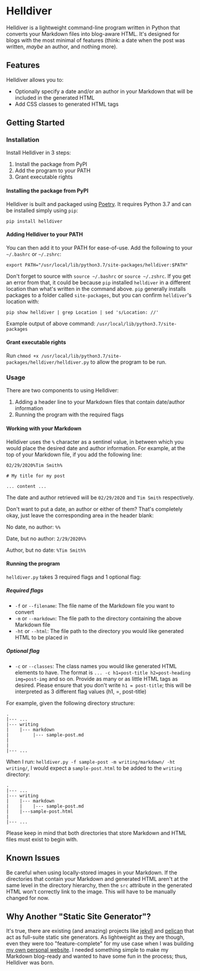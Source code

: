 # Helldiver

Helldiver is a lightweight command-line program written in Python that converts your Markdown files into blog-aware HTML. It's designed for blogs with the most minimal of features (think: a date when the post was written, *maybe* an author, and nothing more).

## Features

Helldiver allows you to:

- Optionally specify a date and/or an author in your Markdown that will be included in the generated HTML
- Add CSS classes to generated HTML tags

## Getting Started

### Installation

Install Helldiver in 3 steps:

1. Install the package from PyPI
2. Add the program to your PATH
3. Grant executable rights

#### Installing the package from PyPI

Helldiver is built and packaged using [Poetry](https://python-poetry.org/). It requires Python 3.7 and can be installed simply using `pip`:

`pip install helldiver`

#### Adding Helldiver to your PATH

You can then add it to your PATH for ease-of-use. Add the following to your `~/.bashrc` or `~/.zshrc`:

`export PATH="/usr/local/lib/python3.7/site-packages/helldiver:$PATH"`

Don't forget to source with `source ~/.bashrc` or `source ~/.zshrc`. If you get an error from that, it could be because `pip` installed `helldiver` in a different location than what's written in the command above. `pip` generally installs packages to a folder called `site-packages`, but you can confirm `helldiver`'s location with:

`pip show helldiver | grep Location | sed 's/Location: //'`

Example output of above command: `/usr/local/lib/python3.7/site-packages`

#### Grant executable rights

Run `chmod +x /usr/local/lib/python3.7/site-packages/helldiver/helldiver.py` to allow the program to be run.

### Usage

There are two components to using Helldiver:

1. Adding a header line to your Markdown files that contain date/author information
2. Running the program with the required flags

#### Working with your Markdown

Helldiver uses the `%` character as a sentinel value, in between which you would place the desired date and author information. For example, at the top of your Markdown file, if you add the following line:

```
02/29/2020%Tim Smith%

# My title for my post

... content ...
```

The date and author retrieved will be `02/29/2020` and `Tim Smith` respectively.

Don't want to put a date, an author or either of them? That's completely okay, just leave the corresponding area in the header blank:

No date, no author: `%%`

Date, but no author: `2/29/2020%%`

Author, but no date: `%Tim Smith%`

#### Running the program

`helldiver.py` takes 3 required flags and 1 optional flag:

##### Required flags

- `-f` or `--filename`: The file name of the Markdown file you want to convert
- `-m` or `--markdown`: The file path to the directory containing the above Markdown file
- `-ht` or `--html`: The file path to the directory you would like generated HTML to be placed in

##### Optional flag

- `-c` or `--classes`: The class names you would like generated HTML elements to have. The format is `... -c h1=post-title h2=post-heading img=post-img` and so on. Provide as many or as little HTML tags as desired. Please ensure that you don't write `h1 = post-title`; this will be interpreted as 3 different flag values (h1, =, post-title)

For example, given the following directory structure:
  
```
.
|--- ...
|--- writing
|    |--- markdown
|         |--- sample-post.md
|     
|         
|--- ...
```

When I run: `helldiver.py -f sample-post -m writing/markdown/ -ht writing/`, I would expect a `sample-post.html` to be added to the `writing` directory:

```
.
|--- ...
|--- writing
|    |--- markdown
|    |    |--- sample-post.md
|    |---sample-post.html 
|         
|--- ...
```

Please keep in mind that both directories that store Markdown and HTML files must exist to begin with.

## Known Issues

Be careful when using locally-stored images in your Markdown. If the directories that contain your Markdown and generated HTML aren't at the same level in the directory hierarchy, then the `src` attribute in the generated HTML won't correctly link to the image. This will have to be manually changed for now.

## Why Another "Static Site Generator"?

It's true, there are existing (and amazing) projects like [jekyll](https://jekyllrb.com/) and [pelican](https://blog.getpelican.com/) that act as full-suite static site generators. As lightweight as they are though, even they were too "feature-complete" for my use case when I was building [my own personal website](https://github.com/rbnsl/personal-website). I needed something simple to make my Markdown blog-ready and wanted to have some fun in the process; thus, Helldiver was born.